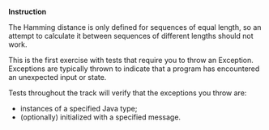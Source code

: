 **Instruction**

The Hamming distance is only defined for sequences of equal length, so an attempt to calculate it between sequences of different lengths should not work.

This is the first exercise with tests that require you to throw an Exception. Exceptions are typically thrown to indicate that a program has encountered an unexpected input or state.

Tests throughout the track will verify that the exceptions you throw are:

* instances of a specified Java type;
* (optionally) initialized with a specified message.